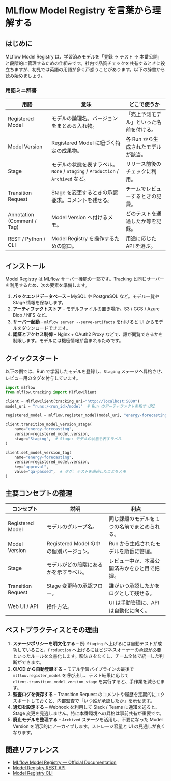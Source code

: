# MLflow Model Registry を言葉から理解する

## はじめに

MLflow Model Registry は、学習済みモデルを「登録 → テスト → 本番公開」と段階的に管理するための仕組みです。社内で品質チェックを共有するときに役立ちますが、初見では英語の用語が多く戸惑うことがあります。以下の辞書から読み始めましょう。

### 用語ミニ辞書

| 用語 | 意味 | どこで使うか |
| --- | --- | --- |
| Registered Model | モデルの論理名。バージョンをまとめる入れ物。 | 「売上予測モデル」といった名前を付ける。 |
| Model Version | Registered Model に紐づく特定の成果物。 | 各 Run から生成されたモデルが該当。 |
| Stage | モデルの状態を表すラベル。`None` / `Staging` / `Production` / `Archived` など。 | リリース前後のチェックに利用。 |
| Transition Request | Stage を変更するときの承認要求。コメントを残せる。 | チームでレビューするときの記録。 |
| Annotation (Comment / Tag) | Model Version へ付けるメモ。 | どのテストを通過したか等を記録。 |
| REST / Python / CLI | Model Registry を操作するための窓口。 | 用途に応じた API を選ぶ。 |

## インストール

Model Registry は MLflow サーバー機能の一部です。Tracking と同じサーバーを利用するため、次の要素を準備します。

1. **バックエンドデータベース** – MySQL や PostgreSQL など。モデル一覧や Stage 情報を保存します。
2. **アーティファクトストア** – モデルファイルの置き場所。S3 / GCS / Azure Blob / NFS など。
3. **サーバー起動** – `mlflow server --serve-artifacts` を付けると UI からモデルをダウンロードできます。
4. **認証とアクセス制御** – Nginx + OAuth2 Proxy などで、誰が閲覧できるかを制限します。モデルには機密情報が含まれるためです。

## クイックスタート

以下の例では、Run で学習したモデルを登録し、`Staging` ステージへ昇格させ、レビュー用のタグを付与しています。

```python
import mlflow
from mlflow.tracking import MlflowClient

client = MlflowClient(tracking_uri="http://localhost:5000")
model_uri = "runs:/<run_id>/model"  # Run のアーティファクトを指す URI

registered_model = mlflow.register_model(model_uri, "energy-forecasting")

client.transition_model_version_stage(
    name="energy-forecasting",
    version=registered_model.version,
    stage="Staging",  # Stage: モデルの状態を表すラベル
)

client.set_model_version_tag(
    name="energy-forecasting",
    version=registered_model.version,
    key="approval",
    value="qa-passed",  # タグ: テストを通過したことをメモ
)
```

## 主要コンセプトの整理

| コンセプト | 説明 | 利点 |
| --- | --- | --- |
| Registered Model | モデルのグループ名。 | 同じ課題のモデルを 1 つの名前でまとめられる。 |
| Model Version | Registered Model の中の個別バージョン。 | Run から生成されたモデルを順番に管理。 |
| Stage | モデルがどの段階にあるかを示すラベル。 | レビュー中か、本番公開済みかをひと目で把握。 |
| Transition Request | Stage 変更時の承認フロー。 | 誰がいつ承認したかをログとして残せる。 |
| Web UI / API | 操作方法。 | UI は手動管理に、API は自動化に向く。 |

## ベストプラクティスとその理由

1. **ステージポリシーを明文化する** – 例: `Staging` へ上げるには自動テストが成功していること、`Production` へ上げるにはビジネスオーナーの承認が必要といったルールを文書化します。曖昧さをなくし、チーム全体で統一した判断ができます。
2. **CI/CD から自動登録する** – モデル学習パイプラインの最後で `mlflow.register_model` を呼び出し、テスト結果に応じて `client.transition_model_version_stage` を実行すると、手作業を減らせます。
3. **監査ログを保存する** – Transition Request のコメントや履歴を定期的にエクスポートしておくと、内部監査で「いつ誰が承認したか」を示せます。
4. **通知を設定する** – Webhook を利用して Slack / Teams に通知を送ると、Stage 変更を見逃しません。特に本番環境への昇格は事前共有が重要です。
5. **廃止モデルを整理する** – `Archived` ステージを活用し、不要になった Model Version を明示的にアーカイブします。ストレージ容量と UI の見通しが良くなります。

## 関連リファレンス

- [MLflow Model Registry — Official Documentation](https://mlflow.org/docs/latest/model-registry.html)
- [Model Registry REST API](https://mlflow.org/docs/latest/rest-api.html#model-registry)
- [Model Registry CLI](https://mlflow.org/docs/latest/cli.html#mlflow-models)
